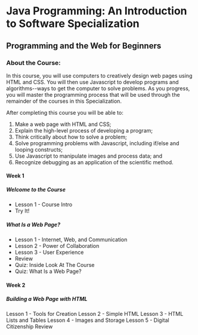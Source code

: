 # Java Programming: An Introduction to Software Specialization
## Programming and the Web for Beginners
### About the Course:
In this course, you will use computers to creatively design web pages using HTML and CSS.  You will then use Javascript to develop programs and algorithms--ways to get the computer to solve problems.  As you progress, you will master the programming process that will be used through the remainder of the courses in this Specialization.

After completing this course you will be able to:
1. Make a web page with HTML and CSS;
2. Explain the high-level process of developing a program;
3. Think critically about how to solve a problem;
4. Solve programming problems with Javascript, including if/else and looping constructs;
5. Use Javascript to manipulate images and process data; and
6. Recognize debugging as an application of the scientific method.

#### Week 1
##### Welcome to the Course
- Lesson 1 - Course Intro
- Try It!
##### What Is a Web Page?
- Lesson 1 - Internet, Web, and Communication
- Lesson 2 - Power of Collaboration
- Lesson 3 - User Experience
- Review
- Quiz: Inside Look At The Course
- Quiz: What Is a Web Page?

#### Week 2
##### Building a Web Page with HTML
Lesson 1 - Tools for Creation
Lesson 2 - Simple HTML
Lesson 3 - HTML Lists and Tables
Lesson 4 - Images and Storage
Lesson 5 - Digital Citizenship
Review